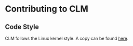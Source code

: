 # Contributing to CLM

## Code Style

CLM follows the Linux kernel style. A copy can be found
[here](https://www.kernel.org/doc/html/latest/process/coding-style.html).
